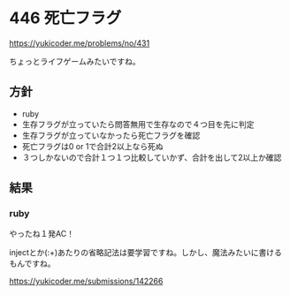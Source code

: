 # 446 死亡フラグ
https://yukicoder.me/problems/no/431

ちょっとライフゲームみたいですね。

## 方針
* ruby
 * 生存フラグが立っていたら問答無用で生存なので４つ目を先に判定
 * 生存フラグが立っていなかったら死亡フラグを確認
 * 死亡フラグは0 or 1で合計2以上なら死ぬ
 * ３つしかないので合計１つ１つ比較していかず、合計を出して2以上か確認

## 結果
### ruby
やったね１発AC！

injectとか(:+)あたりの省略記法は要学習ですね。しかし、魔法みたいに書けるもんですね。

https://yukicoder.me/submissions/142266
